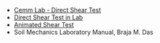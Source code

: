 - [Cemm Lab - Direct Shear Test](https://cemmlab.webhost.uic.edu/Experiment%2012-Direct%20Shear.pdf)
- [Direct Shear Test in Lab](https://www.youtube.com/watch?v=vL6-2ytvMBQ)
- [Animated Shear Test](https://www.youtube.com/watch?v=IqwOOZ4eCT0)
- Soil Mechanics Laboratory Manual, Braja M. Das
